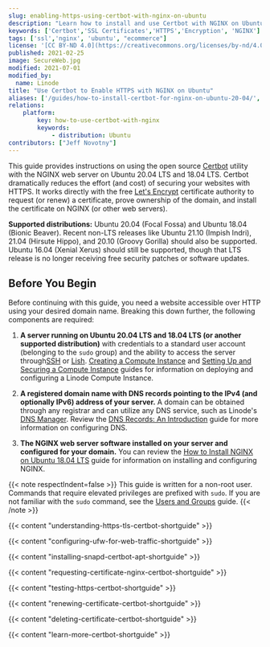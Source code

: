 ```yaml
---
slug: enabling-https-using-certbot-with-nginx-on-ubuntu
description: "Learn how to install and use Certbot with NGINX on Ubuntu 20.04, which automates the process adding TLS/SSL to your websites."
keywords: ['Certbot','SSL Certificates','HTTPS','Encryption', 'NGINX']
tags: ['ssl','nginx', 'ubuntu', "ecommerce"]
license: '[CC BY-ND 4.0](https://creativecommons.org/licenses/by-nd/4.0)'
published: 2021-02-25
image: SecureWeb.jpg
modified: 2021-07-01
modified_by:
  name: Linode
title: "Use Certbot to Enable HTTPS with NGINX on Ubuntu"
aliases: ['/guides/how-to-install-certbot-for-nginx-on-ubuntu-20-04/','/quick-answers/websites/certbot/how-to-install-certbot-on-ubuntu-18-04/','/quick-answers/websites/how-to-install-certbot-on-ubuntu-18-04/','/guides/how-to-install-certbot-on-ubuntu-18-04/']
relations:
    platform:
        key: how-to-use-certbot-with-nginx
        keywords:
            - distribution: Ubuntu
contributors: ["Jeff Novotny"]
---
```



This guide provides instructions on using the open source [Certbot](https://certbot.eff.org/) utility with the NGINX web server on Ubuntu 20.04 LTS and 18.04 LTS. Certbot dramatically reduces the effort (and cost) of securing your websites with HTTPS. It works directly with the free [Let's Encrypt](https://letsencrypt.org/) certificate authority to request (or renew) a certificate, prove ownership of the domain, and install the certificate on NGINX (or other web servers).

**Supported distributions:** Ubuntu 20.04 (Focal Fossa) and Ubuntu 18.04 (Bionic Beaver). Recent non-LTS releases like Ubuntu 21.10 (Impish Indri), 21.04 (Hirsute Hippo), and 20.10 (Groovy Gorilla) should also be supported. Ubuntu 16.04 (Xenial Xerus) should still be supported, though that LTS release is no longer receiving free security patches or software updates.

## Before You Begin

Before continuing with this guide, you need a website accessible over HTTP using your desired domain name. Breaking this down further, the following components are required:

1.  **A server running on Ubuntu 20.04 LTS and 18.04 LTS (or another supported distribution)** with credentials to a standard user account (belonging to the `sudo` group) and the ability to access the server through[SSH](/docs/guides/connect-to-server-over-ssh/) or [Lish](/docs/products/compute/compute-instances/guides/lish/). [Creating a Compute Instance](/docs/products/compute/compute-instances/guides/create/) and [Setting Up and Securing a Compute Instance](/docs/products/compute/compute-instances/guides/set-up-and-secure/) guides for information on deploying and configuring a Linode Compute Instance.

2.  **A registered domain name with DNS records pointing to the IPv4 (and optionally IPv6) address of your server.** A domain can be obtained through any registrar and can utilize any DNS service, such as Linode's [DNS Manager](/docs/products/networking/dns-manager/). Review the [DNS Records: An Introduction](/docs/guides/dns-overview/) guide for more information on configuring DNS.

3.  **The NGINX web server software installed on your server and configured for your domain.** You can review the [How to Install NGINX on Ubuntu 18.04 LTS](/docs/guides/how-to-install-nginx-ubuntu-18-04/) guide for information on installing and configuring NGINX.

{{< note respectIndent=false >}}
This guide is written for a non-root user. Commands that require elevated privileges are prefixed with `sudo`. If you are not familiar with the `sudo` command, see the [Users and Groups](/docs/guides/linux-users-and-groups/) guide.
{{< /note >}}

{{< content "understanding-https-tls-certbot-shortguide" >}}

{{< content "configuring-ufw-for-web-traffic-shortguide" >}}

{{< content "installing-snapd-certbot-apt-shortguide" >}}

{{< content "requesting-certificate-nginx-certbot-shortguide" >}}

{{< content "testing-https-certbot-shortguide" >}}

{{< content "renewing-certificate-certbot-shortguide" >}}

{{< content "deleting-certificate-certbot-shortguide" >}}

{{< content "learn-more-certbot-shortguide" >}}
